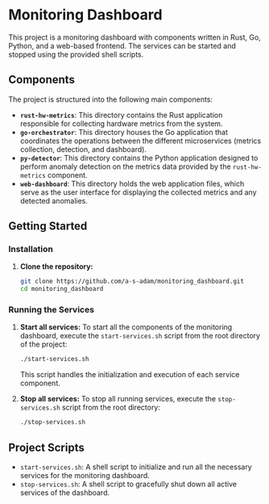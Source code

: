 # Monitoring Dashboard

This project is a monitoring dashboard with components written in Rust, Go, Python, and a web-based frontend. The services can be started and stopped using the provided shell scripts.

## Components

The project is structured into the following main components:

*   **`rust-hw-metrics`**: This directory contains the Rust application responsible for collecting hardware metrics from the system.
*   **`go-orchestrator`**: This directory houses the Go application that coordinates the operations between the different microservices (metrics collection, detection, and dashboard).
*   **`py-detector`**: This directory contains the Python application designed to perform anomaly detection on the metrics data provided by the `rust-hw-metrics` component.
*   **`web-dashboard`**: This directory holds the web application files, which serve as the user interface for displaying the collected metrics and any detected anomalies.

## Getting Started

### Installation

1.  **Clone the repository:**
    ```bash
    git clone https://github.com/a-s-adam/monitoring_dashboard.git
    cd monitoring_dashboard
    ```

### Running the Services

1.  **Start all services:**
    To start all the components of the monitoring dashboard, execute the `start-services.sh` script from the root directory of the project:
    ```bash
    ./start-services.sh
    ```
    This script handles the initialization and execution of each service component.

2.  **Stop all services:**
    To stop all running services, execute the `stop-services.sh` script from the root directory:
    ```bash
    ./stop-services.sh
    ```

## Project Scripts

*   `start-services.sh`: A shell script to initialize and run all the necessary services for the monitoring dashboard.
*   `stop-services.sh`: A shell script to gracefully shut down all active services of the dashboard.

